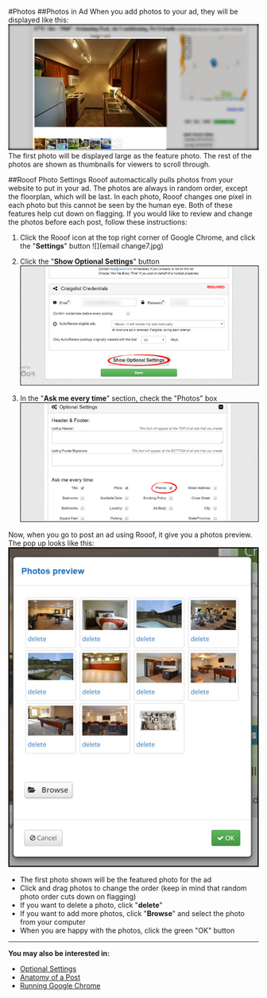 #Photos
##Photos in Ad
When you add photos to your ad, they will be displayed like this:
![](photos1.jpg)<br>
The first photo will be displayed large as the feature photo. The rest of the photos are shown as thumbnails for viewers to scroll through.

##Rooof Photo Settings
Rooof automactically pulls photos from your website to put in your ad. The photos are always in random order, except the floorplan, which will be last. In each photo, Rooof changes one pixel in each photo but this cannot be seen by the human eye. Both of these features help cut down on flagging. If you would like to review and change the photos before each post, follow these instructions:

1. Click the Rooof icon at the top right corner of Google Chrome, and click the "**Settings**" button
![](email change7.jpg)<br>

2. Click the "**Show Optional Settings**" button
![](photos2.jpg)<br>

3. In the "**Ask me every time**" section, check the "Photos" box
![](photos3.jpg)<br>

Now, when you go to post an ad using Rooof, it give you a photos preview. The pop up looks like this:
![](photos4.jpg)

- The first photo shown will be the featured photo for the ad
- Click and drag photos to change the order (keep in mind that random photo order cuts down on flagging)
- If you want to delete a photo, click "**delete**"
- If you want to add more photos, click "**Browse**" and select the photo from your computer
- When you are happy with the photos, click the green "OK" button

---

**You may also be interested in:**
- [Optional Settings](http://docs.rooof.com/rooof_optional_settings.html)
- [Anatomy of a Post](http://docs.rooof.com/anatomymd.html)
- [Running Google Chrome](http://docs.rooof.com/runningchrome_md.html)
